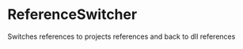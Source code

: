 ReferenceSwitcher
=================

Switches references to projects references and back to dll references
